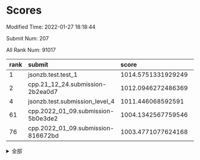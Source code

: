 # Scores

Modified Time: 2022-01-27 18:18:44

Submit Num: 207

All Rank Num: 91017

| rank |               submit               |       score        |       sigma        | pk_num |
| :--- | :--------------------------------- | :----------------- | :----------------- | :----- |
| 1    | jsonzb.test.test_1                 | 1014.5751331929249 | 0.8414471144378691 | 1759   |
| 2    | cpp.21_12_24.submission-2b2ea0d7   | 1012.0946272486369 | 0.7940091481613529 | 1760   |
| 4    | jsonzb.test.submission_level_4     | 1011.446068592591  | 0.7913726337635644 | 1762   |
| 61   | cpp.2022_01_09.submission-5b0e3de2 | 1004.1342567759546 | 0.7128791764266762 | 1759   |
| 76   | cpp.2022_01_09.submission-816672bd | 1003.4771077624168 | 0.7025945696264004 | 1758   |


<details>
<summary>全部</summary>

| rank |                 submit                 |       score        |       sigma        | pk_num |
| :--- | :------------------------------------- | :----------------- | :----------------- | :----- |
| 1    | jsonzb.test.test_1                     | 1014.5751331929249 | 0.8414471144378691 | 1759   |
| 2    | cpp.21_12_24.submission-2b2ea0d7       | 1012.0946272486369 | 0.7940091481613529 | 1760   |
| 3    | gobigger.level_3.submission_level_3_31 | 1012.0506261993635 | 0.7979346805916206 | 1760   |
| 4    | jsonzb.test.submission_level_4         | 1011.446068592591  | 0.7913726337635644 | 1762   |
| 5    | gobigger.level_3.submission_level_3_4  | 1011.1998553632634 | 0.771975525036106  | 1757   |
| 6    | gobigger.level_3.submission_level_3_42 | 1011.1386554595041 | 0.7672613313112906 | 1758   |
| 7    | gobigger.level_3.submission_level_3_2  | 1011.0855709395515 | 0.7903617397085322 | 1756   |
| 8    | gobigger.level_3.submission_level_3_16 | 1011.0559821803139 | 0.7715593516992768 | 1761   |
| 9    | gobigger.level_3.submission_level_3_9  | 1011.0479494064799 | 0.7839040534443503 | 1762   |
| 10   | gobigger.level_3.submission_level_3_21 | 1010.9986466966949 | 0.7810253949369418 | 1756   |
| 11   | gobigger.level_3.submission_level_3_39 | 1010.885559860358  | 0.747947423881764  | 1759   |
| 12   | gobigger.level_3.submission_level_3_6  | 1010.7722302948538 | 0.771380598126349  | 1759   |
| 13   | gobigger.level_3.submission_level_3_8  | 1010.7248721361125 | 0.7707113175788886 | 1757   |
| 14   | gobigger.level_3.submission_level_3_13 | 1010.6963118806515 | 0.7754308214980802 | 1761   |
| 15   | gobigger.level_3.submission_level_3_30 | 1010.6635379893179 | 0.7599647510709955 | 1759   |
| 16   | gobigger.level_3.submission_level_3_35 | 1010.6478858777097 | 0.7599693600243448 | 1759   |
| 17   | gobigger.level_3.submission_level_3_29 | 1010.6277834904654 | 0.758403334133926  | 1756   |
| 18   | gobigger.level_3.submission_level_3_27 | 1010.5584357796934 | 0.7660785138675347 | 1761   |
| 19   | gobigger.level_3.submission_level_3_5  | 1010.464434154351  | 0.7497863543497546 | 1760   |
| 20   | gobigger.level_3.submission_level_3_34 | 1010.3785624743697 | 0.7489960872833746 | 1760   |
| 21   | gobigger.level_3.submission_level_3_32 | 1010.32499993126   | 0.7708086356929893 | 1760   |
| 22   | gobigger.level_3.submission_level_3_3  | 1010.2998764412159 | 0.745336947092551  | 1761   |
| 23   | gobigger.level_3.submission_level_3_23 | 1010.2776583583601 | 0.7474435931471569 | 1758   |
| 24   | gobigger.level_3.submission_level_3_38 | 1010.2266771222801 | 0.7460299127817852 | 1757   |
| 25   | gobigger.level_3.submission_level_3_37 | 1010.1576834791041 | 0.7685526706626459 | 1755   |
| 26   | gobigger.level_3.submission_level_3_28 | 1010.1232649565192 | 0.7653260557617364 | 1755   |
| 27   | gobigger.level_3.submission_level_3_44 | 1010.0842955625436 | 0.7768609701502145 | 1755   |
| 28   | gobigger.level_3.submission_level_3_20 | 1010.0804245177765 | 0.7645333782844551 | 1757   |
| 29   | gobigger.level_3.submission_level_3_33 | 1010.0475032229454 | 0.7561092730086635 | 1753   |
| 30   | gobigger.level_3.submission_level_3_12 | 1009.9195466618002 | 0.7598445262987155 | 1761   |
| 31   | gobigger.level_3.submission_level_3_10 | 1009.9082759189632 | 0.7551219884132715 | 1758   |
| 32   | gobigger.level_3.submission_level_3_17 | 1009.9032771093308 | 0.7541842563122734 | 1760   |
| 33   | gobigger.level_3.submission_level_3_14 | 1009.7725509033215 | 0.765199512396043  | 1758   |
| 34   | gobigger.level_3.submission_level_3_40 | 1009.7174255364449 | 0.7837820827092866 | 1757   |
| 35   | gobigger.level_3.submission_level_3_1  | 1009.644500283774  | 0.748062750200795  | 1759   |
| 36   | gobigger.level_3.submission_level_3_0  | 1009.6437177633459 | 0.7611168625159852 | 1758   |
| 37   | gobigger.level_3.submission_level_3_41 | 1009.6400047238665 | 0.7531362426495859 | 1760   |
| 38   | gobigger.level_3.submission_level_3_11 | 1009.4859198221241 | 0.7316127678783764 | 1757   |
| 39   | gobigger.level_3.submission_level_3_47 | 1009.4657671159059 | 0.7381765703179941 | 1755   |
| 40   | gobigger.level_3.submission_level_3_48 | 1009.4635798659841 | 0.7716881814858589 | 1756   |
| 41   | gobigger.level_3.submission_level_3_25 | 1009.4272262315427 | 0.7645808145294135 | 1755   |
| 42   | gobigger.level_3.submission_level_3_45 | 1009.4202939021842 | 0.7433899514122675 | 1759   |
| 43   | gobigger.level_3.submission_level_3_43 | 1009.4159473097197 | 0.7722602221971598 | 1756   |
| 44   | gobigger.level_3.submission_level_3_15 | 1009.3900179297711 | 0.7395971933005216 | 1763   |
| 45   | gobigger.level_3.submission_level_3_26 | 1009.3283523806248 | 0.7561138461450099 | 1753   |
| 46   | gobigger.level_3.submission_level_3_49 | 1009.155412291544  | 0.7587144989844986 | 1763   |
| 47   | gobigger.level_3.submission_level_3_22 | 1009.1186955123632 | 0.7512120410853781 | 1756   |
| 48   | gobigger.level_3.submission_level_3_18 | 1009.0401529872458 | 0.7452154598926972 | 1759   |
| 49   | gobigger.level_3.submission_level_3_24 | 1009.0013029668194 | 0.7342714279468434 | 1761   |
| 50   | gobigger.level_3.submission_level_3_19 | 1008.9369968119173 | 0.7542341715990598 | 1758   |
| 51   | gobigger.level_3.submission_level_3_7  | 1008.5799542037781 | 0.750614923054979  | 1757   |
| 52   | gobigger.level_3.submission_level_3_36 | 1008.5605284027024 | 0.7633234111342766 | 1763   |
| 53   | gobigger.level_3.submission_level_3_46 | 1008.2072710066043 | 0.7765369832386155 | 1755   |
| 54   | gobigger.level_1.submission_level_1_6  | 1004.7929377363322 | 0.7211052148111424 | 1758   |
| 55   | gobigger.level_1.submission_level_1_23 | 1004.7079674017677 | 0.7248121604993836 | 1761   |
| 56   | gobigger.level_1.submission_level_1_26 | 1004.3802938777508 | 0.7210595917843217 | 1756   |
| 57   | gobigger.level_1.submission_level_1_5  | 1004.3528964064286 | 0.7246130224084387 | 1758   |
| 58   | gobigger.level_1.submission_level_1_11 | 1004.3492702813828 | 0.7169482753162084 | 1765   |
| 59   | gobigger.level_1.submission_level_1_16 | 1004.27159186789   | 0.7247358590958048 | 1758   |
| 60   | gobigger.level_1.submission_level_1_7  | 1004.1347306441995 | 0.7204914048759387 | 1756   |
| 61   | cpp.2022_01_09.submission-5b0e3de2     | 1004.1342567759546 | 0.7128791764266762 | 1759   |
| 62   | gobigger.level_1.submission_level_1_45 | 1004.11391742659   | 0.7211244064362972 | 1760   |
| 63   | gobigger.level_1.submission_level_1_1  | 1004.0495805324014 | 0.716832724583115  | 1759   |
| 64   | gobigger.level_1.submission_level_1_43 | 1003.9805114685237 | 0.7096486407950822 | 1756   |
| 65   | gobigger.level_1.submission_level_1_17 | 1003.9746976918991 | 0.7264274777824077 | 1760   |
| 66   | gobigger.level_1.submission_level_1_30 | 1003.9657189723179 | 0.7153609433531176 | 1762   |
| 67   | gobigger.level_1.submission_level_1_49 | 1003.9459314842417 | 0.7125909880926723 | 1760   |
| 68   | gobigger.level_1.submission_level_1_22 | 1003.9144617812614 | 0.728865102555227  | 1760   |
| 69   | gobigger.level_1.submission_level_1_18 | 1003.8626094388374 | 0.7104063905220331 | 1758   |
| 70   | gobigger.level_1.submission_level_1_33 | 1003.8407804630356 | 0.722764999391209  | 1758   |
| 71   | gobigger.level_1.submission_level_1_21 | 1003.8397321787742 | 0.7180842784619998 | 1756   |
| 72   | gobigger.level_1.submission_level_1_39 | 1003.8230844581565 | 0.7119653673147013 | 1758   |
| 73   | gobigger.level_1.submission_level_1_36 | 1003.7681833228269 | 0.7091299772827236 | 1765   |
| 74   | gobigger.level_1.submission_level_1_28 | 1003.6331348769335 | 0.7219687354547063 | 1763   |
| 75   | gobigger.level_1.submission_level_1_3  | 1003.6263716275504 | 0.7136139866100373 | 1762   |
| 76   | cpp.2022_01_09.submission-816672bd     | 1003.4771077624168 | 0.7025945696264004 | 1758   |
| 77   | gobigger.level_1.submission_level_1_37 | 1003.4250122200189 | 0.7305343149474937 | 1758   |
| 78   | gobigger.level_1.submission_level_1_20 | 1003.4221911739627 | 0.7165257500628557 | 1758   |
| 79   | gobigger.level_1.submission_level_1_32 | 1003.4050505228167 | 0.723860894911636  | 1759   |
| 80   | gobigger.level_1.submission_level_1_13 | 1003.3996935490575 | 0.7241001859512064 | 1756   |
| 81   | gobigger.level_1.submission_level_1_31 | 1003.390095635045  | 0.7207056505715469 | 1760   |
| 82   | gobigger.level_1.submission_level_1_44 | 1003.381867333888  | 0.7242652397625788 | 1758   |
| 83   | gobigger.level_1.submission_level_1_47 | 1003.3641928927932 | 0.7146637894115735 | 1759   |
| 84   | gobigger.level_1.submission_level_1_15 | 1003.2940105558406 | 0.7182423048219471 | 1753   |
| 85   | gobigger.level_1.submission_level_1_2  | 1003.1418577895919 | 0.7103650533240324 | 1757   |
| 86   | gobigger.level_1.submission_level_1_40 | 1003.0156694222527 | 0.7093512456109349 | 1763   |
| 87   | gobigger.level_1.submission_level_1_38 | 1002.99088944057   | 0.7264885065584784 | 1752   |
| 88   | gobigger.level_1.submission_level_1_42 | 1002.98601299523   | 0.7110140322554646 | 1765   |
| 89   | gobigger.level_1.submission_level_1_14 | 1002.9421782552256 | 0.7178450111188401 | 1765   |
| 90   | gobigger.level_1.submission_level_1_25 | 1002.9320986173555 | 0.7100594701780533 | 1761   |
| 91   | gobigger.level_1.submission_level_1_4  | 1002.9159186955737 | 0.716747588457426  | 1755   |
| 92   | gobigger.level_1.submission_level_1_10 | 1002.8576880221166 | 0.724280287791983  | 1760   |
| 93   | gobigger.level_1.submission_level_1_24 | 1002.84911854452   | 0.716859149529742  | 1753   |
| 94   | gobigger.level_1.submission_level_1_46 | 1002.6913210052268 | 0.7209549904555526 | 1762   |
| 95   | gobigger.level_1.submission_level_1_9  | 1002.6769107124902 | 0.7126500579267109 | 1756   |
| 96   | gobigger.level_1.submission_level_1_34 | 1002.5092969046411 | 0.7127948198492092 | 1764   |
| 97   | gobigger.level_1.submission_level_1_41 | 1002.4327574162867 | 0.7033277238108527 | 1760   |
| 98   | gobigger.level_1.submission_level_1_12 | 1002.4239317131713 | 0.7127220037614352 | 1758   |
| 99   | gobigger.level_1.submission_level_1_48 | 1002.4191269846802 | 0.7192989193908702 | 1758   |
| 100  | gobigger.level_1.submission_level_1_27 | 1002.3466313467818 | 0.727961319726842  | 1756   |
| 101  | gobigger.level_1.submission_level_1_29 | 1002.261062867596  | 0.7081544786876419 | 1757   |
| 102  | gobigger.level_1.submission_level_1_35 | 1002.1598682426602 | 0.7075151220575483 | 1757   |
| 103  | gobigger.level_1.submission_level_1_0  | 1002.0491846054098 | 0.7239420507501537 | 1761   |
| 104  | gobigger.level_1.submission_level_1_19 | 1001.88736363452   | 0.7143721690299859 | 1760   |
| 105  | gobigger.level_1.submission_level_1_8  | 1001.5780026604953 | 0.7154966434065094 | 1762   |
| 106  | gobigger.random.submission_random_39   | 998.0299341627941  | 0.7099052347099725 | 1760   |
| 107  | gobigger.random.submission_random_13   | 997.4118425225162  | 0.7060778510139787 | 1763   |
| 108  | gobigger.random.submission_random_12   | 997.320313461124   | 0.7005934884470923 | 1754   |
| 109  | gobigger.random.submission_random_4    | 997.0430513328666  | 0.7046921203395057 | 1757   |
| 110  | gobigger.random.submission_random_31   | 997.0098669495882  | 0.7022206041046359 | 1762   |
| 111  | gobigger.random.submission_random_22   | 996.87403071972    | 0.7097050181041759 | 1760   |
| 112  | gobigger.random.submission_random_6    | 996.8155699150259  | 0.7132011798014324 | 1760   |
| 113  | gobigger.random.submission_random_11   | 996.8129877638684  | 0.7010435906372766 | 1756   |
| 114  | gobigger.random.submission_random_19   | 996.7852309010634  | 0.705927811014314  | 1762   |
| 115  | gobigger.random.submission_random_45   | 996.7257613444392  | 0.7153801814840102 | 1760   |
| 116  | gobigger.random.submission_random_38   | 996.6940997695634  | 0.7053694520022129 | 1757   |
| 117  | gobigger.random.submission_random_35   | 996.6106139512348  | 0.7220865205173455 | 1760   |
| 118  | gobigger.random.submission_random_46   | 996.5689588993349  | 0.7218905782432301 | 1762   |
| 119  | gobigger.random.submission_random_28   | 996.5581461942988  | 0.7157500198960527 | 1760   |
| 120  | gobigger.random.submission_random_23   | 996.5170582644057  | 0.7132737077443816 | 1761   |
| 121  | gobigger.random.submission_random_47   | 996.5036271168249  | 0.7037619877926155 | 1758   |
| 122  | gobigger.random.submission_random_21   | 996.4987750949715  | 0.7129640759964967 | 1761   |
| 123  | gobigger.random.submission_random_26   | 996.4034265797452  | 0.720869591933736  | 1760   |
| 124  | gobigger.random.submission_random_5    | 996.3479351907429  | 0.7222277000704868 | 1759   |
| 125  | gobigger.random.submission_random_16   | 996.258208843867   | 0.7191794992695052 | 1762   |
| 126  | gobigger.random.submission_random_44   | 996.258132136621   | 0.7084578840549384 | 1762   |
| 127  | gobigger.random.submission_random_27   | 996.1804103875347  | 0.710724966989009  | 1755   |
| 128  | gobigger.random.submission_random_34   | 996.1722124572507  | 0.7024935111424391 | 1752   |
| 129  | gobigger.random.submission_random_14   | 996.0096503287389  | 0.7178802603782385 | 1757   |
| 130  | gobigger.random.submission_random_30   | 995.9354079488336  | 0.7049025645343723 | 1759   |
| 131  | gobigger.random.submission_random_48   | 995.9232173034152  | 0.7123431659054297 | 1759   |
| 132  | gobigger.random.submission_random_3    | 995.8062062722555  | 0.7217725273404335 | 1762   |
| 133  | gobigger.random.submission_random_36   | 995.6608924318971  | 0.7111662173610216 | 1757   |
| 134  | gobigger.random.submission_random_37   | 995.6454045629437  | 0.716208867048058  | 1763   |
| 135  | gobigger.random.submission_random_2    | 995.5987213077486  | 0.7046612180686704 | 1762   |
| 136  | gobigger.random.submission_random_7    | 995.5782896443267  | 0.7207945304243538 | 1759   |
| 137  | gobigger.random.submission_random_18   | 995.5620503531768  | 0.7076239347521085 | 1759   |
| 138  | gobigger.random.submission_random_49   | 995.4741067303565  | 0.7122165407554252 | 1764   |
| 139  | gobigger.random.submission_random_32   | 995.4711285856873  | 0.7219848755761215 | 1752   |
| 140  | gobigger.random.submission_random_29   | 995.403277022763   | 0.714640207930816  | 1755   |
| 141  | gobigger.random.submission_random_33   | 995.3305401092188  | 0.7069168692835981 | 1759   |
| 142  | gobigger.random.submission_random_1    | 995.3280635298743  | 0.7182171279382991 | 1761   |
| 143  | gobigger.random.submission_random_9    | 995.3057354185743  | 0.7069042607080391 | 1756   |
| 144  | gobigger.random.submission_random_25   | 995.208044252672   | 0.7278935356244761 | 1764   |
| 145  | gobigger.random.submission_random_43   | 995.1596782832659  | 0.7167777591476131 | 1759   |
| 146  | gobigger.random.submission_random_15   | 995.1559009036772  | 0.7159634959134441 | 1759   |
| 147  | gobigger.random.submission_random_40   | 995.1431583463594  | 0.7076814524911328 | 1760   |
| 148  | gobigger.random.submission_random_17   | 995.1261936497747  | 0.7104730907622976 | 1761   |
| 149  | gobigger.random.submission_random_8    | 995.1046536332616  | 0.7066081025968824 | 1761   |
| 150  | gobigger.random.submission_random_41   | 995.071708388176   | 0.7278730358931256 | 1758   |
| 151  | gobigger.random.submission_random_24   | 995.0080624898566  | 0.7159005930574112 | 1759   |
| 152  | gobigger.random.submission_random_42   | 994.9821856394677  | 0.7088373518656551 | 1763   |
| 153  | gobigger.random.submission_random_20   | 994.2772592723611  | 0.7102389950967702 | 1760   |
| 154  | gobigger.random.submission_random_10   | 994.2698066494424  | 0.7147389738822243 | 1757   |
| 155  | gobigger.level_2.submission_level_2_26 | 994.262599322737   | 0.7296726595973683 | 1761   |
| 156  | gobigger.random.submission_random_0    | 994.0466611721506  | 0.7155312808378914 | 1754   |
| 157  | gobigger.level_2.submission_level_2_25 | 993.9772393088072  | 0.7262258171756303 | 1757   |
| 158  | gobigger.level_2.submission_level_2_5  | 993.6010115321932  | 0.7364965203812155 | 1760   |
| 159  | gobigger.level_2.submission_level_2_23 | 993.5935279315255  | 0.7298118800300445 | 1759   |
| 160  | gobigger.level_2.submission_level_2_18 | 993.0816785860104  | 0.7444757103206388 | 1754   |
| 161  | gobigger.level_2.submission_level_2_7  | 992.9653508106288  | 0.7301367549637098 | 1762   |
| 162  | gobigger.level_2.submission_level_2_17 | 992.9593020265585  | 0.7377388115269056 | 1759   |
| 163  | gobigger.level_2.submission_level_2_13 | 992.7791990190972  | 0.7118262915900706 | 1759   |
| 164  | gobigger.level_2.submission_level_2_32 | 992.7093016203826  | 0.7421948005653647 | 1765   |
| 165  | gobigger.level_2.submission_level_2_9  | 992.6605201353005  | 0.7187561607150766 | 1761   |
| 166  | gobigger.level_2.submission_level_2_10 | 992.4741438956376  | 0.7440421135005999 | 1754   |
| 167  | gobigger.level_2.submission_level_2_22 | 992.369162545418   | 0.752387600802111  | 1755   |
| 168  | gobigger.level_2.submission_level_2_12 | 992.3449535967217  | 0.7388825101626377 | 1749   |
| 169  | gobigger.level_2.submission_level_2_46 | 992.3109726989336  | 0.7304188265072603 | 1761   |
| 170  | gobigger.level_2.submission_level_2_3  | 992.2977534158206  | 0.7339208853164244 | 1761   |
| 171  | gobigger.level_2.submission_level_2_37 | 992.2758046842283  | 0.7425763845845266 | 1762   |
| 172  | gobigger.level_2.submission_level_2_2  | 992.2389031583027  | 0.7334824173460935 | 1762   |
| 173  | gobigger.level_2.submission_level_2_34 | 992.1369119813854  | 0.7503197191284131 | 1762   |
| 174  | gobigger.level_2.submission_level_2_24 | 992.0844819770647  | 0.7258629628390396 | 1759   |
| 175  | gobigger.level_2.submission_level_2_11 | 991.9454444795558  | 0.749836968505897  | 1761   |
| 176  | gobigger.level_2.submission_level_2_38 | 991.8879662293427  | 0.7353447333282371 | 1761   |
| 177  | gobigger.level_2.submission_level_2_6  | 991.8771110441527  | 0.7445859873215646 | 1761   |
| 178  | gobigger.level_2.submission_level_2_16 | 991.870031000261   | 0.7503033824743683 | 1757   |
| 179  | gobigger.level_2.submission_level_2_47 | 991.8648931080128  | 0.7501540168422417 | 1762   |
| 180  | gobigger.level_2.submission_level_2_29 | 991.8016459264751  | 0.7493012207312992 | 1759   |
| 181  | gobigger.level_2.submission_level_2_39 | 991.727521916744   | 0.7513164915858231 | 1758   |
| 182  | gobigger.level_2.submission_level_2_36 | 991.7075749588245  | 0.7316866208094299 | 1762   |
| 183  | gobigger.level_2.submission_level_2_4  | 991.6890834484354  | 0.7480102240860855 | 1754   |
| 184  | gobigger.level_2.submission_level_2_27 | 991.6612827042192  | 0.7473072043614193 | 1764   |
| 185  | gobigger.level_2.submission_level_2_45 | 991.6578173755304  | 0.7743749137291295 | 1761   |
| 186  | gobigger.level_2.submission_level_2_31 | 991.5939734132724  | 0.7251953667126492 | 1760   |
| 187  | gobigger.level_2.submission_level_2_41 | 991.433409777057   | 0.753059078991435  | 1759   |
| 188  | gobigger.level_2.submission_level_2_0  | 991.431962830279   | 0.7488260829583135 | 1757   |
| 189  | gobigger.level_2.submission_level_2_28 | 991.3323726267137  | 0.7461424136845968 | 1754   |
| 190  | gobigger.level_2.submission_level_2_14 | 991.3209884139342  | 0.7617607225959626 | 1758   |
| 191  | gobigger.level_2.submission_level_2_42 | 991.2575430863686  | 0.7487260060184177 | 1760   |
| 192  | gobigger.level_2.submission_level_2_44 | 991.1101643369738  | 0.7557860242844425 | 1759   |
| 193  | gobigger.level_2.submission_level_2_49 | 991.1078329615709  | 0.7379631459009828 | 1756   |
| 194  | gobigger.level_2.submission_level_2_1  | 991.0726676911514  | 0.7609350921077771 | 1758   |
| 195  | gobigger.level_2.submission_level_2_40 | 991.001332911644   | 0.780400126233158  | 1760   |
| 196  | gobigger.level_2.submission_level_2_19 | 990.9569597959162  | 0.7813791976724591 | 1754   |
| 197  | gobigger.level_2.submission_level_2_33 | 990.8070686244373  | 0.7505598960741676 | 1753   |
| 198  | gobigger.level_2.submission_level_2_35 | 990.7437300176776  | 0.7531360550406574 | 1758   |
| 199  | gobigger.level_2.submission_level_2_21 | 990.7085451948407  | 0.7654308397198792 | 1756   |
| 200  | gobigger.level_2.submission_level_2_48 | 990.6837855622574  | 0.7699142767358046 | 1759   |
| 201  | gobigger.level_2.submission_level_2_30 | 990.6266736152822  | 0.7549140194495496 | 1759   |
| 202  | gobigger.level_2.submission_level_2_15 | 990.5092749981693  | 0.7538157253401326 | 1764   |
| 203  | gobigger.level_2.submission_level_2_8  | 990.2833896118934  | 0.7690948821231229 | 1755   |
| 204  | gobigger.level_2.submission_level_2_43 | 990.277493561086   | 0.785117925082923  | 1753   |
| 205  | gobigger.level_2.submission_level_2_20 | 989.5579602963151  | 0.7872509327805799 | 1757   |
| 206  | gobigger.none.submission_none_1        | 978.6917422292582  | 1.184898497953212  | 1761   |
| 207  | gobigger.none.submission_none_0        | 975.8141982578633  | 1.3375577002770767 | 1758   |

</details>